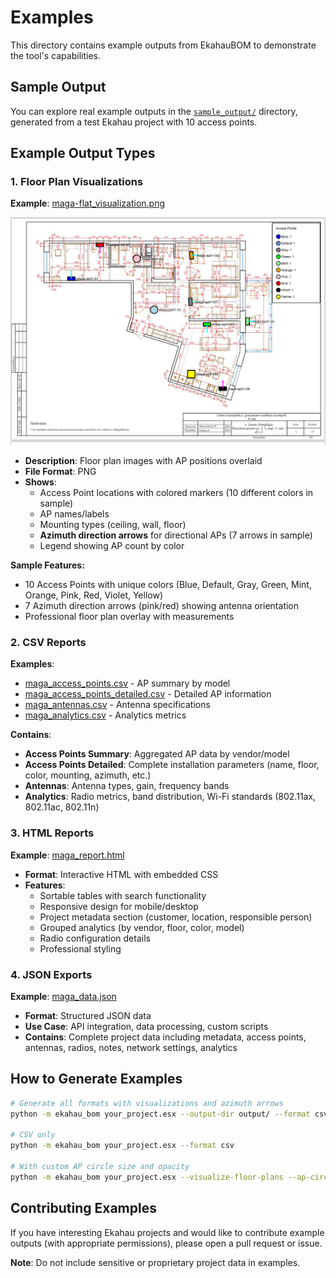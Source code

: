 # Examples

This directory contains example outputs from EkahauBOM to demonstrate the tool's capabilities.

## Sample Output

You can explore real example outputs in the [`sample_output/`](sample_output/) directory, generated from a test Ekahau project with 10 access points.

## Example Output Types

### 1. Floor Plan Visualizations

**Example**: [maga-flat_visualization.png](sample_output/visualizations/maga-flat_visualization.png)

![Floor Plan Visualization](sample_output/visualizations/maga-flat_visualization.png)

- **Description**: Floor plan images with AP positions overlaid
- **File Format**: PNG
- **Shows**:
  - Access Point locations with colored markers (10 different colors in sample)
  - AP names/labels
  - Mounting types (ceiling, wall, floor)
  - **Azimuth direction arrows** for directional APs (7 arrows in sample)
  - Legend showing AP count by color

**Sample Features:**
- 10 Access Points with unique colors (Blue, Default, Gray, Green, Mint, Orange, Pink, Red, Violet, Yellow)
- 7 Azimuth direction arrows (pink/red) showing antenna orientation
- Professional floor plan overlay with measurements

### 2. CSV Reports

**Examples**:
- [maga_access_points.csv](sample_output/maga_access_points.csv) - AP summary by model
- [maga_access_points_detailed.csv](sample_output/maga_access_points_detailed.csv) - Detailed AP information
- [maga_antennas.csv](sample_output/maga_antennas.csv) - Antenna specifications
- [maga_analytics.csv](sample_output/maga_analytics.csv) - Analytics metrics

**Contains**:
- **Access Points Summary**: Aggregated AP data by vendor/model
- **Access Points Detailed**: Complete installation parameters (name, floor, color, mounting, azimuth, etc.)
- **Antennas**: Antenna types, gain, frequency bands
- **Analytics**: Radio metrics, band distribution, Wi-Fi standards (802.11ax, 802.11ac, 802.11n)

### 3. HTML Reports

**Example**: [maga_report.html](sample_output/maga_report.html)

- **Format**: Interactive HTML with embedded CSS
- **Features**:
  - Sortable tables with search functionality
  - Responsive design for mobile/desktop
  - Project metadata section (customer, location, responsible person)
  - Grouped analytics (by vendor, floor, color, model)
  - Radio configuration details
  - Professional styling

### 4. JSON Exports

**Example**: [maga_data.json](sample_output/maga_data.json)

- **Format**: Structured JSON data
- **Use Case**: API integration, data processing, custom scripts
- **Contains**: Complete project data including metadata, access points, antennas, radios, notes, network settings, analytics

## How to Generate Examples

```bash
# Generate all formats with visualizations and azimuth arrows
python -m ekahau_bom your_project.esx --output-dir output/ --format csv,json,html --visualize-floor-plans --show-azimuth-arrows

# CSV only
python -m ekahau_bom your_project.esx --format csv

# With custom AP circle size and opacity
python -m ekahau_bom your_project.esx --visualize-floor-plans --ap-circle-radius 20 --ap-opacity 0.7
```

## Contributing Examples

If you have interesting Ekahau projects and would like to contribute example outputs (with appropriate permissions), please open a pull request or issue.

**Note**: Do not include sensitive or proprietary project data in examples.
